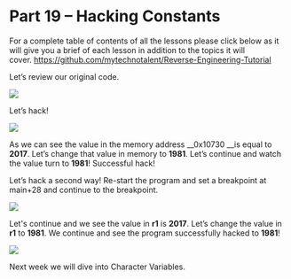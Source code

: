 # Part 19 – Hacking Constants

For a complete table of contents of all the lessons please click below as it will give you a brief of each lesson in addition to the topics it will cover.&nbsp;https://github.com/mytechnotalent/Reverse-Engineering-Tutorial

Let’s review our original code.

<div class="slate-resizable-image-embed slate-image-embed__resize-full-width"><img src="https://media-exp1.licdn.com/dms/image/C4E12AQHreWBeOntjEw/article-inline_image-shrink_1000_1488/0/1520195148562?e=1614211200&amp;v=beta&amp;t=gZYictQQ2LkKsjF1OcRHs7kFN7GlZ-D82ExyqIlUqXY"/></div>

Let’s hack!

<div class="slate-resizable-image-embed slate-image-embed__resize-full-width"><img src="https://media-exp1.licdn.com/dms/image/C4E12AQEyfWw8L_78yQ/article-inline_image-shrink_1000_1488/0/1520144504108?e=1614211200&amp;v=beta&amp;t=4BnT8jNWVn1VsEFoHmvp3tvZq2ARXgOaKVXLVc-avhc"/></div>

As we can see the value in the memory address __0x10730 __is equal to __2017__.&nbsp;Let’s change that value in memory to __1981__.&nbsp;Let’s continue and watch the value turn to __1981__!&nbsp;Successful hack!

Let’s hack a second way!&nbsp;Re-start the program and set a breakpoint at main+28 and continue to the breakpoint.

<div class="slate-resizable-image-embed slate-image-embed__resize-full-width"><img src="https://media-exp1.licdn.com/dms/image/C4E12AQFfams4_zqJnQ/article-inline_image-shrink_1000_1488/0/1520146785758?e=1614211200&amp;v=beta&amp;t=sU5KnBbNx4ez9Kd1OtSIvzazz_IMkemtwXQfZXLRJVc"/></div>

Let's continue and we see the value in __r1__ is __2017__.&nbsp;Let’s change the value in __r1__ to __1981__.&nbsp;We continue and see the program successfully hacked to __1981__!&nbsp;&nbsp;

<div class="slate-resizable-image-embed slate-image-embed__resize-full-width"><img src="https://media-exp1.licdn.com/dms/image/C4E12AQFk4ZxmjxsolQ/article-inline_image-shrink_1000_1488/0/1520148769675?e=1614211200&amp;v=beta&amp;t=RCQVwa1QF4zjYvD-c57sncWmh7s8Nz3LjSeYACVZ_s8"/></div>

Next week we will dive into Character Variables.